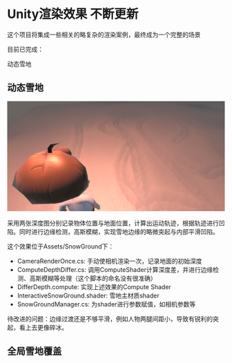 # Unity渲染效果 不断更新

这个项目将集成一些相关的略复杂的渲染案例，最终成为一个完整的场景

目前已完成：

动态雪地



## 动态雪地



<img src="./README.assets/image-20230731163813301.png" alt="image-20230731163813301" style="zoom:50%;" />

采用两张深度图分别记录物体位置与地面位置，计算出运动轨迹，根据轨迹进行凹陷。同时进行边缘检测，高斯模糊，实现雪地边缘的略微突起与内部平滑凹陷。

这个效果位于Assets/SnowGround下：

- CameraRenderOnce.cs: 手动使相机渲染一次，记录地面的初始深度
- ComputeDepthDiffer.cs: 调用ComputeShader计算深度差，并进行边缘检测、高斯模糊等处理（这个脚本的命名没有很准确）
- DifferDepth.compute: 实现上述效果的Compute Shader
- InteractiveSnowGround.shader: 雪地主材质shader
- SnowGroundManager.cs: 为shader进行参数赋值，如相机参数等

待改进的问题：边缘过渡还是不够平滑，例如人物两腿间距小，导致有锐利的突起，看上去更像碎冰。



## 全局雪地覆盖

